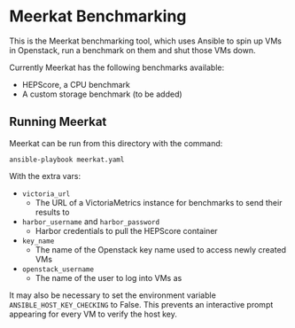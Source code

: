 # Meerkat Benchmarking
This is the Meerkat benchmarking tool, which uses Ansible to spin up VMs in Openstack, run a benchmark on them and shut those VMs down.

Currently Meerkat has the following benchmarks available:
- HEPScore, a CPU benchmark
- A custom storage benchmark (to be added)

## Running Meerkat
Meerkat can be run from this directory with the command:

`ansible-playbook meerkat.yaml`

With the extra vars:
- `victoria_url`
    - The URL of a VictoriaMetrics instance for benchmarks to send their results to
- `harbor_username` and `harbor_password`
    - Harbor credentials to pull the HEPScore container
- `key_name`
    - The name of the Openstack key name used to access newly created VMs
- `openstack_username`
    - The name of the user to log into VMs as

It may also be necessary to set the environment variable `ANSIBLE_HOST_KEY_CHECKING` to False. This prevents an interactive prompt appearing for every VM to verify the host key.